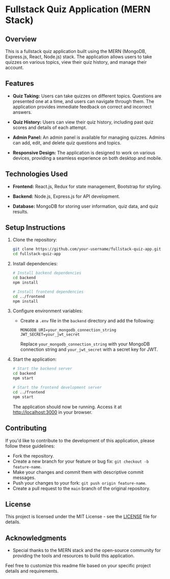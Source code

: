 # Fullstack Quiz Application (MERN Stack)

## Overview

This is a fullstack quiz application built using the MERN (MongoDB, Express.js, React, Node.js) stack. The application allows users to take quizzes on various topics, view their quiz history, and manage their account.

## Features

- **Quiz Taking:** Users can take quizzes on different topics. Questions are presented one at a time, and users can navigate through them. The application provides immediate feedback on correct and incorrect answers.

- **Quiz History:** Users can view their quiz history, including past quiz scores and details of each attempt.

- **Admin Panel:** An admin panel is available for managing quizzes. Admins can add, edit, and delete quiz questions and topics.

- **Responsive Design:** The application is designed to work on various devices, providing a seamless experience on both desktop and mobile.

## Technologies Used

- **Frontend:** React.js, Redux for state management, Bootstrap for styling.

- **Backend:** Node.js, Express.js for API development.

- **Database:** MongoDB for storing user information, quiz data, and quiz results.

## Setup Instructions

1. Clone the repository:

   ```bash
   git clone https://github.com/your-username/fullstack-quiz-app.git
   cd fullstack-quiz-app
   ```

2. Install dependencies:

   ```bash
   # Install backend dependencies
   cd backend
   npm install

   # Install frontend dependencies
   cd ../frontend
   npm install
   ```

3. Configure environment variables:

   - Create a `.env` file in the `backend` directory and add the following:

     ```env
     MONGODB_URI=your_mongodb_connection_string
     JWT_SECRET=your_jwt_secret
     ```

     Replace `your_mongodb_connection_string` with your MongoDB connection string and `your_jwt_secret` with a secret key for JWT.

4. Start the application:

   ```bash
   # Start the backend server
   cd backend
   npm start

   # Start the frontend development server
   cd ../frontend
   npm start
   ```

   The application should now be running. Access it at [http://localhost:3000](http://localhost:3000) in your browser.

## Contributing

If you'd like to contribute to the development of this application, please follow these guidelines:

- Fork the repository.
- Create a new branch for your feature or bug fix: `git checkout -b feature-name`.
- Make your changes and commit them with descriptive commit messages.
- Push your changes to your fork: `git push origin feature-name`.
- Create a pull request to the `main` branch of the original repository.

## License

This project is licensed under the MIT License - see the [LICENSE](LICENSE) file for details.

## Acknowledgments

- Special thanks to the MERN stack and the open-source community for providing the tools and resources to build this application.

Feel free to customize this readme file based on your specific project details and requirements.
